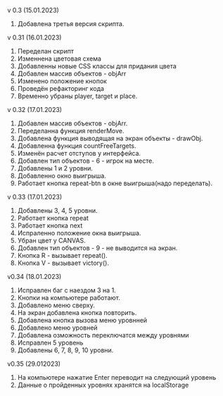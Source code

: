 v 0.3 (15.01.2023)
1. Добавлена третья версия скрипта.

v 0.31 (16.01.2023)
1. Переделан скрипт
2. Изменнена цветовая схема
3. Добавленны новые CSS классы для придания цвета
4. Добавлен массив объектов - objArr
5. Изменено положение кнопок
6. Проведён рефакторинг кода
7. Временно убраны player, target и place.

v 0.32 (17.01.2023)
1. Добавлен массив объектов -  objArr.
2. Переделанна функция renderMove.
3. Добавлена функция выводящая на экран объекты - drawObj.
4. Добавленна функция countFreeTargets.
5. Изменён расчет отступов у интерфейса.
6. Добавлен тип объектов - 6 - игрок на месте.
7. Добавлены 1 и 2 уровни.
8. Добавленно окно выигрыша.
9. Работает кнопка repeat-btn в окне выигрыша(надо переделать).

v 0.33 (17.01.2023)
1. Добавлены 3, 4, 5 уровни.
2. Работает кнопка repeat
3. Работает кнопка next
4. Испраленно положение окна выигрыша.
5. Убран цвет у CANVAS.
6. Добавлен тип объектов - 9 - не выводится на экран.
7. Кнопка R - вызывает repeat().
7. Кнопка V - вызывает victory().

v0.34 (18.01.2023)
1. Исправлен баг с наездом 3 на 1.
2. Кнопки на компьютере работают.
3. Добавлено меню сверху.
4. На экран добавлена кнопка повторить.
5. Добавлена кнопка вызова меню уровнней
6. Добавлено меню уровней
7. Добавлена озможность переключатся между уровнями
8. Исправлен 5 уровень
9. Добавлены 6, 7, 8, 9, 10 уровни.

v0.35 (29.012023)
1. На компьютере нажатие Enter переводит на следующий уровень
2. Данные о пройденных уровнях хранятся на localStorage
